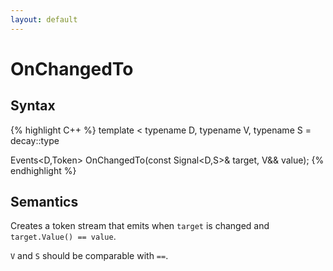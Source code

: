 ```yaml
---
layout: default
---
```

# OnChangedTo

## Syntax
{% highlight C++ %}
template
<
    typename D,
    typename V,
    typename S = decay<V>::type
>
Events<D,Token> OnChangedTo(const Signal<D,S>& target, V&& value);
{% endhighlight %}

## Semantics
Creates a token stream that emits when `target` is changed and `target.Value() == value`.

`V` and `S` should be comparable with `==`.
